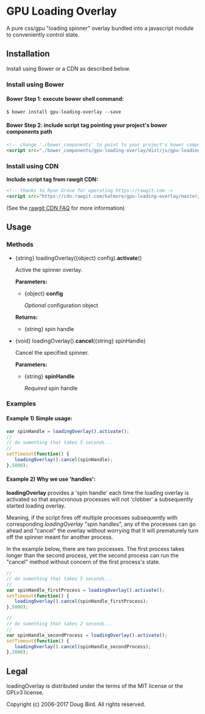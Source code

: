 # GPU Loading Overlay
A pure css/gpu "loading spinner" overlay bundled into a javascript module to conveniently control state.

## Installation
Install using Bower or a CDN as described below.

### Install using Bower
#### Bower Step 1: execute bower shell command:
```Shell
$ bower install gpu-loading-overlay --save
```
#### Bower Step 2: include script tag pointing your project's bower components path
```html
<!-- change './bower_components' to point to your project's bower components path as appropriate-->
<script src="./bower_components/gpu-loading-overlay/dist/js/gpu-loading-overlay.min.js"></script>
```

### Install using CDN
**Include script tag from rawgit CDN:**
```html
<!-- thanks to Ryan Grove for operating https://rawgit.com-->
<script src="https://cdn.rawgit.com/katmore/gpu-loading-overlay/master/dist/js/gpu-loading-overlay.min.js"></script>
```
(See the [rawgit CDN FAQ](https://github.com/rgrove/rawgit/wiki/Frequently-Asked-Questions) for more information)

## Usage
### Methods
  * {string} loadingOverlay({object} config).**activate**() 
  
     Active the spinner overlay.
     
     **Parameters:**

      * {object} **config**
      
        *Optional* configuration object
      
     **Returns:**

      * {string} spin handle
      

  * {void} loadingOverlay().**cancel**({string} spinHandle)
  
       Cancel the specified spinner.
     
     **Parameters:**

      * {string} **spinHandle**
      
        *Required* spin handle
      

### Examples

#### Example 1) Simple usage:

```javascript
var spinHandle = loadingOverlay().activate();
//
// do something that takes 5 seconds...
//
setTimeout(function() {
   loadingOverlay().cancel(spinHandle);
},5000);
```

#### Example 2) Why we use 'handles':

**loadingOverlay** provides a 'spin handle' each time the loading overlay is activated so that asyncronous processes
will not 'clobber' a subsequently started loading overlay.

Meaning, if the script fires off multiple processes subsequently with corresponding
*loadingOverlay* "spin handles", any of the processes can go ahead and "cancel" the overlay without worrying that it
will prematurely turn off the spinner meant for another process.

In the example below, there are two processes. The first process takes longer than the second process, yet the second
process can run the "cancel" method without concern of the first process's state.

```javascript
//
// do something that takes 5 seconds...
//
var spinHandle_firstProcess = loadingOverlay().activate();
setTimeout(function() {
   loadingOverlay().cancel(spinHandle_firstProcess);
},5000);

//
// do something that takes 2 seconds...
//
var spinHandle_secondProcess = loadingOverlay().activate();
setTimeout(function() {
   loadingOverlay().cancel(spinHandle_secondProcess);
},2000);
```

## Legal
loadingOverlay is distributed under the terms of the MIT license or the GPLv3 license.

Copyright (c) 2006-2017 Doug Bird.
All rights reserved.
